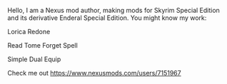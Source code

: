 Hello, I am a Nexus mod author, making mods for Skyrim Special Edition and its derivative Enderal Special Edition.
You might know my work:

Lorica Redone

Read Tome Forget Spell

Simple Dual Equip

Check me out
https://www.nexusmods.com/users/7151967
